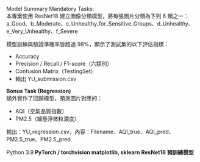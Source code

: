 Model Summary Mandatory Tasks:  
本專案使用 ResNet18 建立圖像分類模型，將每張圖片分類為下列 6 類之一：  
a_Good、b_Moderate、c_Unhealthy_for_Sensitive_Groups、d_Unhealthy、e_Very_Unhealthy、f_Severe  

模型訓練與驗證準確率皆超過 98%，顯示了測試集的以下評估指標：  
- Accuracy  
- Precision / Recall / F1-score（六類別）  
- Confusion Matrix（TestingSet）  
- 輸出 YU_submission.csv  

**Bonus Task (Regression)**  
額外實作了回歸模型，預測圖片對應的：  
- AQI（空氣品質指數）  
- PM2.5（細懸浮微粒濃度）  

輸出：YU_regression.csv，內容：Filename、AQI_true、AQI_pred、PM2.5_true、PM2.5_pred  

Python 3.9<b>
PyTorch / torchvision<b>
matplotlib, sklearn<b>
ResNet18 預訓練模型<b>
